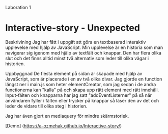 Laboration 1
# Interactive-story - Unexpected

Beskrivining
Jag har fått i uppgift att göra en textbaserad interaktiv upplevelse med hjälp av JavaScript.
Min upplevelse är en historia som man navigerar sig igenom med hjälp av textfält och knappar. 
Den har flera olika slut och det finns alltid minst två alternativ som leder till olika vägar i historien.

Uppbyggnad 
De flesta element på sidan är skapade med hjälp av JavaScript, som är placerade i en av två olika divar. 
Jag gjorde en function längst ner i main.js som heter elementCreator, 
som jag sedan i de andra functionerna kan "kalla" på och skapa upp rätt element med rätt innehåll.
Input-fälten och knapparna har jag satt "addEventListerner" på så när användaren fyller i fälten eller 
trycker på knappar så läser den av det och leder de vidare till olika steg i historien.

Jag har även gjort en mediaquery för mindre skärmstorlek.

[Demo] (https://a-ozmehak.github.io/Interactive-story/)




